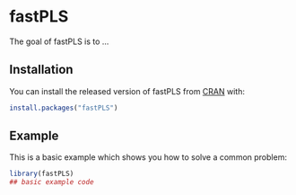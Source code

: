
# fastPLS

<!-- badges: start -->
<!-- badges: end -->

The goal of fastPLS is to ...

## Installation

You can install the released version of fastPLS from [CRAN](https://CRAN.R-project.org) with:

``` r
install.packages("fastPLS")
```

## Example

This is a basic example which shows you how to solve a common problem:

``` r
library(fastPLS)
## basic example code
```

